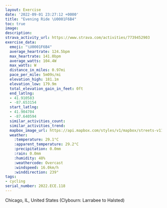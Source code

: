 ```yaml
---
layout: Exercise
date: '2022-09-01 23:27:12 +0000'
title: "Evening Ride \U0001F6B4"
toc: true
image:
description:
strava_activity_url: https://www.strava.com/activities/7739452903
exercise_data:
  emoji: "\U0001F6B4"
  average_heartrate: 124.5bpm
  max_heartrate: 141.0bpm
  average_watts: 104.4W
  max_watts: W
  distance_in_miles: 0.97mi
  pace_per_mile: 5m09s/mi
  elevation_high: 181.1m
  elevation_low: 179.9m
  total_elevation_gain_in_feet: 0ft
  end_latlng:
  - 41.910583
  - -87.653154
  start_latlng:
  - 41.904704
  - -87.640594
  similar_activities_count:
  similar_activities_trend:
  mapbox_image_url: https://api.mapbox.com/styles/v1/mapbox/streets-v11/static/path-5+787af2-1.0(kow~Fvh%7CuOEd%40%40VMPOBMRUf%40E%3FGXCEIJ%3FLi%40jA%3FHIGODO%40EPID_%40h%40OZQRCNSTm%40tAQX%5B%5EEPOVOPSNIPGDITi%40t%40Yj%40ON_%40t%40o%40%7C%40GBg%40v%40QPGNIFg%40fACNIPMPIDG%3FUp%40%7D%40fAKNCNUTMTGDOVAHEFEB%5Dd%40EAEF_%40r%40%3FHD%3FALFADh%40ChBFXAn%40KTMFQ%40IDECK%3Fe%40NWxANZF%40%3Fd%40ARDPEZJ%60%40%40%5EBNm%40x%40PN%40HG%40%40HDDBTJILd%40J%5DAp%40BV%40ZAM%40RFb%40c%40x%40BpAU%3FOTL%5BALGBIOD%40I%3FAD),pin-s-s+e5b22e(-87.6406,41.9047),pin-s-f+89ae00(-87.65316000000001,41.910580000000024)/auto/800x800?access_token=pk.eyJ1Ijoiam9zaGJlY2ttYW4iLCJhIjoiY205eWR2aDd1MWZ6djJrbXc4a3M0bWZleiJ9.XiG9OWkNcZk2QzjJbxLB4A
  weather:
    :temperature: 29.1°C
    :apparent_temperature: 29.2°C
    :precipitation: 0.0mm
    :rain: 0.0mm
    :humidity: 48%
    :weathercode: Overcast
    :windspeed: 16.0km/h
    :winddirection: 239°
tags:
- cycling
serial_number: 2022.ECE.118
---
```

Chicago, IL, United States (Clybourn: Larrabee to Halsted)
